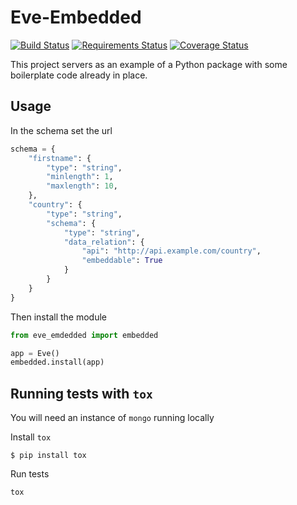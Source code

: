 Eve-Embedded
===========

[![Build Status](https://travis-ci.org/ateliedocodigo/python-module-boilerplate.svg?branch=master)](https://travis-ci.org/ateliedocodigo/python-module-boilerplate)
[![Requirements Status](https://requires.io/github/ateliedocodigo/python-module-boilerplate/requirements.svg?branch=master)](https://requires.io/github/ateliedocodigo/python-module-boilerplate/requirements/?branch=master)
[![Coverage Status](https://coveralls.io/repos/github/ateliedocodigo/python-module-boilerplate/badge.svg?branch=master)](https://coveralls.io/github/ateliedocodigo/python-module-boilerplate?branch=master)

This project servers as an example of a Python package with some boilerplate
code already in place.


Usage
----

In the schema set the url

```python
schema = {
    "firstname": {
        "type": "string",
        "minlength": 1,
        "maxlength": 10,
    },
    "country": {
        "type": "string",
        "schema": {
            "type": "string",
            "data_relation": {
                "api": "http://api.example.com/country",
                "embeddable": True
            }
        }
    }
}
```

Then install the module

```python
from eve_emdedded import embedded

app = Eve()
embedded.install(app)
```


Running tests with `tox`
----

You will need an instance of `mongo` running locally

Install `tox`
```
$ pip install tox
```

Run tests

```
tox
```
